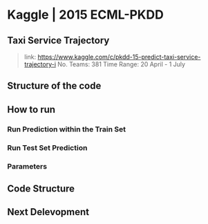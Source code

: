 # Kaggle | 2015 ECML-PKDD
## Taxi Service Trajectory

> link: https://www.kaggle.com/c/pkdd-15-predict-taxi-service-trajectory-i
> No. Teams: 381
> Time Range: 20 April - 1 July


## Structure of the code


## How to run

### Run Prediction within the Train Set

### Run Test Set Prediction

### Parameters


## Code Structure

## Next Delevopment

